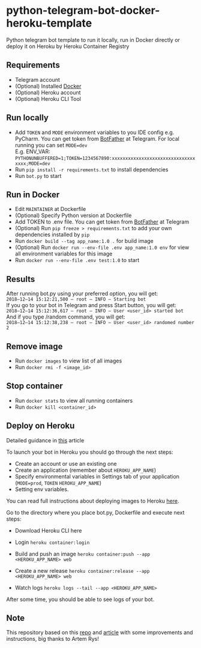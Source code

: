 # python-telegram-bot-docker-heroku-template
Python telegram bot template to run it locally, run in Docker directly or deploy it on Heroku by Heroku Container Registry

## Requirements
* Telegram account
* (Optional) Installed [Docker](https://www.docker.com/)
* (Optional) Heroku account
* (Optional) Heroku CLI Tool

## Run locally
* Add `TOKEN` and `MODE` environment variables to you IDE config e.g. PyCharm. You can get token from [BotFather](https://www.t.me/BotFather) at Telegram. For local running you can set `MODE=dev`<br> E.g. ENV_VAR: `PYTHONUNBUFFERED=1;TOKEN=1234567890:xxxxxxxxxxxxxxxxxxxxxxxxxxxxxxxxxxx;MODE=dev`
* Run `pip install -r requirements.txt` to install dependencies
* Run `bot.py` to start

## Run in Docker
* Edit `MAINTAINER` at Dockerfile
* (Optional) Specify Python version at Dockerfile
* Add TOKEN to .env file. You can get token from [BotFather](https://www.t.me/BotFather) at Telegram
* (Optional) Run `pip freeze > requirements.txt` to add your own dependencies installed by `pip`
* Run `docker build --tag app_name:1.0 .` for build image
* (Optional) Run `docker run --env-file .env app_name:1.0 env` for view all environment variables for this image
* Run `docker run --env-file .env test:1.0` to start

## Results
After running bot.py using your preferred option, you will get:<br>
`2018–12–14 15:12:21,500 — root — INFO — Starting bot`<br>
If you go to your bot in Telegram and press Start button, you will get:<br>
`2018–12–14 15:12:36,617 — root — INFO — User <user_id> started bot`<br>
And if you type /random command, you will get:<br>
`2018–12–14 15:12:38,238 — root — INFO — User <user_id> randomed number 2`

## Remove image
* Run `docker images` to view list of all images
* Run `docker rmi -f <image_id>`

## Stop container 
* Run `docker stats` to view all running containers
* Run `docker kill <container_id>`

## Deploy on Heroku
Detailed guidance in [this](https://medium.com/python4you/creating-telegram-bot-and-deploying-it-on-heroku-471de1d96554) article

To launch your bot in Heroku you should go through the next steps:
* Create an account or use an existing one
* Create an application (remember about `HEROKU_APP_NAME`)
* Specify environmental variables in Settings tab of your application (`MODE=prod`, `TOKEN` `HEROKU_APP_NAME`)
* Setting env variables.

You can read full instructions about deploying images to Heroku [here](https://devcenter.heroku.com/articles/container-registry-and-runtime).

Go to the directory where you place bot.py, Dockerfile and execute next steps:
* Download Heroku CLI here
* Login
`heroku container:login`

* Build and push an image
`heroku container:push --app <HEROKU_APP_NAME> web`

* Create a new release
`heroku container:release --app <HEROKU_APP_NAME> web`

* Watch logs
`heroku logs --tail --app <HEROKU_APP_NAME>`

After some time, you should be able to see logs of your bot.

## Note
This repository based on this [repo](https://github.com/artemrys/python-telegram-bot-heroku-example) and [article](https://medium.com/python4you/creating-telegram-bot-and-deploying-it-on-heroku-471de1d96554) with some improvements and instructions, big thanks to Artem Rys!